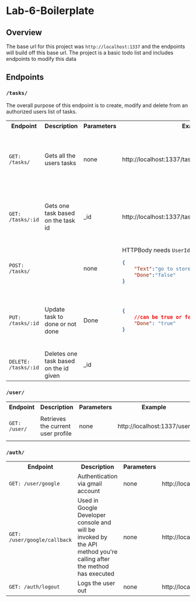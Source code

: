 # Lab-6-Boilerplate
## Overview ##
The base url for this project was `http://localhost:1337` and the endpoints will build off this base url. The project is a basic todo list and includes endpoints to modify this data
## Endpoints ##
### `/tasks/` ###
The overall purpose of this endpoint is to create, modify and delete from an authorized users list of tasks.
<table>
<tr>
<th>Endpoint</th>
<th>Description</th>
<th>Parameters</th>
<th>Example</th>
<th>Response</th>

</tr>
<tr>
    <td><code>GET: /tasks/</code></td>
    <td>Gets all the users tasks</td>
    <td>none</td>
    <td>http://localhost:1337/tasks/ </td>
<td>

```json
    {
        "_id": "6182c0d1da67e690676a7d16",
        "UserId": "TEST",
        "Text": "get groceries",
        "Done": true,
        "Date": "1111-11-11"
    }

```
    
    
</td>
    
</tr>
<tr>
    <td><code>GET: /tasks/:id</code></td>
    <td>Gets one task based on the task id</td>
    <td>_id</td>
    <td> http://localhost:1337/tasks/1jkdadsafklj34jddfsfs34</td>
<td>

```json
    {
        "_id": "6182c0d1da67e690676a7d16",
        "UserId": "TEST",
        "Text": "get groceries",
        "Done": true,
        "Date": "1111-11-11"
    }

```
    
</td>
    
</tr>
<tr>
    <td><code>POST: /tasks/</code></td>
    <td></td>
    <td> none </td>
    <td>HTTPBody needs <code>UserId,Text,Done,_id,__v</code>

```json
{
    "Text":"go to store",
    "Done":"false"
}
```

</td>
<td>"Task Created"</td>
    
</tr>
<tr>
    <td><code>PUT: /tasks/:id</code></td>
    <td>Update task to done or not done</td>
    <td>Done</td>
<td>

```json
{   
    //can be true or false when sent
    "Done": "true"
}
```

         

</td>
<td>

```json
{
    "_id": "6182c0d1da67e690676a7d16",
    "UserId": "TEST",
    "Text": "get groceries",
    "Done": true,
    "Date": "1111-11-11"
}
```

</td>


</tr>
<tr>
    <td><code>DELETE: /tasks/:id</code></td>
    <td>Deletes one task based on the id given</td>
    <td>_id</td>
    <td></td>
    <td>Task deleted Succesfully</td>
</tr>
</table>

### `/user/` ###
<table>
<tr>
<th>Endpoint</th>
<th>Description</th>
<th>Parameters</th>
<th>Example</th>
<th>Response</th>

</tr>
<tr>
<td><code>GET: /user/</code></td>
<td>Retrieves the current user profile</td>
<td>none</td>
<td>http://localhost:1337/user</td>
<td>Will return: <code>UserName, Email</code></td>
</tr>
</table>
  

### `/auth/` ###
<table>
<tr>
<th>Endpoint</th>
<th>Description</th>
<th>Parameters</th>
<th>Example</th>
<th>Response</th>
</tr>
<tr>
<td><code>GET: /user/google</code></td>
<td>Authentication via gmail account</td>
<td>none</td>
<td>http://localhost:1337/auth/google</td>
<td></td>
</tr>
</tr>
<tr>
<td><code>GET: /user/google/callback</code></td>
<td>Used in Google Developer console and will be invoked by the API method you're calling after the method has executed</td>
<td>none</td>
<td>http://localhost:1337/auth/google/callback</td>
<td></td>
</tr>
</tr>
<tr>
<td><code>GET: /auth/logout</code></td>
<td>Logs the user out</td>
<td>none</td>
<td>http://localhost:1337/auth/logout</td>
<td></td>
</tr>
</table>
